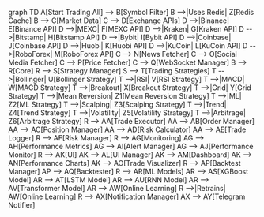 graph TD
    A[Start Trading All] --> B[Symbol Filter]
    B -->|Uses Redis| Z[Redis Cache]
    B --> C[Market Data]
    C --> D[Exchange APIs]
    D -->|Binance| E[Binance API]
    D -->|MEXC| F[MEXC API]
    D -->|Kraken| G[Kraken API]
    D -->|Bitstamp| H[Bitstamp API]
    D -->|Bybit| I[Bybit API]
    D -->|Coinbase| J[Coinbase API]
    D -->|Huobi| K[Huobi API]
    D -->|KuCoin| L[KuCoin API]
    D -->|RoboForex| M[RoboForex API]
    C --> N[News Fetcher]
    C --> O[Social Media Fetcher]
    C --> P[Price Fetcher]
    C --> Q[WebSocket Manager]
    B --> R[Core]
    R --> S[Strategy Manager]
    S --> T[Trading Strategies]
    T -->|Bollinger| U[Bollinger Strategy]
    T -->|RSI| V[RSI Strategy]
    T -->|MACD| W[MACD Strategy]
    T -->|Breakout| X[Breakout Strategy]
    T -->|Grid| Y[Grid Strategy]
    T -->|Mean Reversion| Z1[Mean Reversion Strategy]
    T -->|ML| Z2[ML Strategy]
    T -->|Scalping| Z3[Scalping Strategy]
    T -->|Trend| Z4[Trend Strategy]
    T -->|Volatility| Z5[Volatility Strategy]
    T -->|Arbitrage| Z6[Arbitrage Strategy]
    R --> AA[Trade Executor]
    AA --> AB[Order Manager]
    AA --> AC[Position Manager]
    AA --> AD[Risk Calculator]
    AA --> AE[Trade Logger]
    R --> AF[Risk Manager]
    R --> AG[Monitoring]
    AG --> AH[Performance Metrics]
    AG --> AI[Alert Manager]
    AG --> AJ[Performance Monitor]
    R --> AK[UI]
    AK --> AL[UI Manager]
    AK --> AM[Dashboard]
    AK --> AN[Performance Charts]
    AK --> AO[Trade Visualizer]
    R --> AP[Backtest Manager]
    AP --> AQ[Backtester]
    R --> AR[ML Models]
    AR --> AS[XGBoost Model]
    AR --> AT[LSTM Model]
    AR --> AU[RNN Model]
    AR --> AV[Transformer Model]
    AR --> AW[Online Learning]
    R -->|Retrains| AW[Online Learning]
    R --> AX[Notification Manager]
    AX --> AY[Telegram Notifier]
